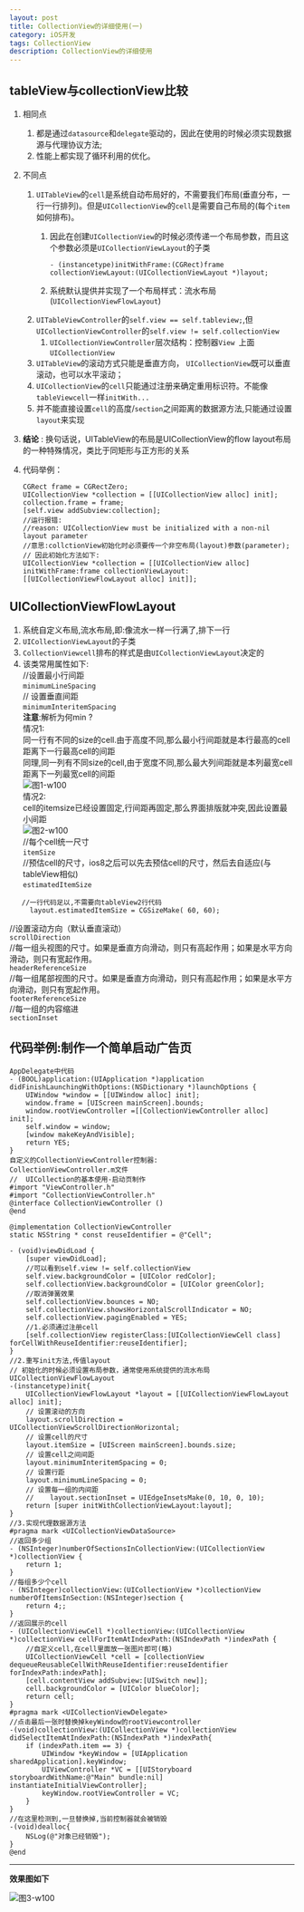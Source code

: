 ```yaml
---
layout: post
title: CollectionView的详细使用(一)
category: iOS开发
tags: CollectionView
description: CollectionView的详细使用
---
```


## tableView与collectionView比较
1. 相同点  
    1. 都是通过`datasource`和`delegate`驱动的，因此在使用的时候必须实现数据源与代理协议方法;  
    2. 性能上都实现了循环利用的优化。
2. 不同点  
    1. `UITableView`的`cell`是系统自动布局好的，不需要我们布局(垂直分布，一行一行排列)。但是`UICollectionView`的`cell`是需要自己布局的(每个`item`如何排布)。
        1. 因此在创建`UICollectionView`的时候必须传递一个布局参数，而且这个参数必须是`UICollectionViewLayout`的子类
            
            ```
            - (instancetype)initWithFrame:(CGRect)frame collectionViewLayout:(UICollectionViewLayout *)layout;
            ```
        2. 系统默认提供并实现了一个布局样式：流水布局(`UICollectionViewFlowLayout`)  
    2. `UITableViewController`的`self.view == self.tableview;`,但`UICollectionViewController`的`self.view != self.collectionView`
        1. `UICollectionViewController`层次结构：控制器`View `上面`UICollectionView`   
    3. `UITableView`的滚动方式只能是垂直方向， `UICollectionView`既可以垂直滚动，也可以水平滚动；    
    4. `UICollectionView`的`cell`只能通过注册来确定重用标识符。不能像`tableViewcell`一样`initWith...`    
    5. 并不能直接设置`cell`的高度/`section`之间距离的数据源方法,只能通过设置`layout`来实现  
3. **结论** : 换句话说，UITableView的布局是UICollectionView的flow layout布局的一种特殊情况，类比于同矩形与正方形的关系 
4. 代码举例： 
    
    ```
    CGRect frame = CGRectZero;
    UICollectionView *collection = [[UICollectionView alloc] init];
    collection.frame = frame;
    [self.view addSubview:collection];
    //运行报错:
    //reason: UICollectionView must be initialized with a non-nil layout parameter
    //意思:collctionView初始化时必须要传一个非空布局(layout)参数(parameter);
    // 因此初始化方法如下:
    UICollectionView *collection = [[UICollectionView alloc] initWithFrame:frame collectionViewLayout:[[UICollectionViewFlowLayout alloc] init]];
    ```

## UICollectionViewFlowLayout
1. 系统自定义布局,流水布局,即:像流水一样一行满了,排下一行
2. `UICollectionViewLayout`的子类
3. `CollectionViewcell`排布的样式是由`UICollectionViewLayout`决定的
4. 该类常用属性如下:     
//设置最小行间距   
 `minimumLineSpacing  `     
// 设置垂直间距   
 `minimumInteritemSpacing`       
**注意**:解析为何min ?    
情况1:    
    同一行有不同的size的cell.由于高度不同,那么最小行间距就是本行最高的cell距离下一行最高cell的间距    
   同理,同一列有不同size的cell,由于宽度不同,那么最大列间距就是本列最宽cell距离下一列最宽cell的间距    
![图1-w100](https://raw.githubusercontent.com/zhoghua123/imgsBed/master/coll1.png)  
情况2:    
cell的itemsize已经设置固定,行间距再固定,那么界面排版就冲突,因此设置最小间距   
![图2-w100](https://raw.githubusercontent.com/zhoghua123/imgsBed/master/collection2.png)  
//每个cell统一尺寸        
  `itemSize`    
     //预估cell的尺寸，ios8之后可以先去预估cell的尺寸，然后去自适应(与tableView相似)   
 `estimatedItemSize`   
    
``` 
   //一行代码足以,不需要向tableView2行代码
     layout.estimatedItemSize = CGSizeMake( 60, 60);
```
 //设置滚动方向（默认垂直滚动）   
   `scrollDirection `   
    //每一组头视图的尺寸。如果是垂直方向滑动，则只有高起作用；如果是水平方向滑动，则只有宽起作用。    
 `headerReferenceSize`      
  //每一组尾部视图的尺寸。如果是垂直方向滑动，则只有高起作用；如果是水平方向滑动，则只有宽起作用。     
`footerReferenceSize`       
   //每一组的内容缩进   
`sectionInset`    


## 代码举例:制作一个简单启动广告页

```   
AppDelegate中代码
- (BOOL)application:(UIApplication *)application didFinishLaunchingWithOptions:(NSDictionary *)launchOptions {
    UIWindow *window = [[UIWindow alloc] init];
    window.frame = [UIScreen mainScreen].bounds;
    window.rootViewController =[[CollectionViewController alloc] init];
    self.window = window;
    [window makeKeyAndVisible];
    return YES;
}
自定义的CollectionViewController控制器:
CollectionViewController.m文件
//  UICollection的基本使用-启动页制作
#import "ViewController.h"
#import "CollectionViewController.h"
@interface CollectionViewController ()
@end

@implementation CollectionViewController
static NSString * const reuseIdentifier = @"Cell";

- (void)viewDidLoad {
    [super viewDidLoad];
    //可以看到self.view != self.collectionView
    self.view.backgroundColor = [UIColor redColor];
    self.collectionView.backgroundColor = [UIColor greenColor];
    //取消弹簧效果
    self.collectionView.bounces = NO;
    self.collectionView.showsHorizontalScrollIndicator = NO;
    self.collectionView.pagingEnabled = YES;
    //1.必须通过注册cell
    [self.collectionView registerClass:[UICollectionViewCell class] forCellWithReuseIdentifier:reuseIdentifier];
}
//2.重写init方法,传值layout
// 初始化的时候必须设置布局参数，通常使用系统提供的流水布局UICollectionViewFlowLayout
-(instancetype)init{
    UICollectionViewFlowLayout *layout = [[UICollectionViewFlowLayout alloc] init];
    // 设置滚动的方向
    layout.scrollDirection = UICollectionViewScrollDirectionHorizontal;
    // 设置cell的尺寸
    layout.itemSize = [UIScreen mainScreen].bounds.size;
    // 设置cell之间间距
    layout.minimumInteritemSpacing = 0;
    // 设置行距
    layout.minimumLineSpacing = 0;
    // 设置每一组的内间距
    //    layout.sectionInset = UIEdgeInsetsMake(0, 10, 0, 10);
    return [super initWithCollectionViewLayout:layout];
}
//3.实现代理数据源方法
#pragma mark <UICollectionViewDataSource>
//返回多少组
- (NSInteger)numberOfSectionsInCollectionView:(UICollectionView *)collectionView {
    return 1;
}
//每组多少个cell
- (NSInteger)collectionView:(UICollectionView *)collectionView numberOfItemsInSection:(NSInteger)section {
    return 4;;
}
//返回展示的cell
- (UICollectionViewCell *)collectionView:(UICollectionView *)collectionView cellForItemAtIndexPath:(NSIndexPath *)indexPath {
    //自定义cell,在cell里面放一张图片即可(略)
    UICollectionViewCell *cell = [collectionView dequeueReusableCellWithReuseIdentifier:reuseIdentifier forIndexPath:indexPath];
    [cell.contentView addSubview:[UISwitch new]];
    cell.backgroundColor = [UIColor blueColor];
    return cell;
}
#pragma mark <UICollectionViewDelegate>
//点击最后一张时替换掉keyWindow的rootViewcontroller
-(void)collectionView:(UICollectionView *)collectionView didSelectItemAtIndexPath:(NSIndexPath *)indexPath{
    if (indexPath.item == 3) {
        UIWindow *keyWindow = [UIApplication sharedApplication].keyWindow;
        UIViewController *VC = [[UIStoryboard storyboardWithName:@"Main" bundle:nil] instantiateInitialViewController];
        keyWindow.rootViewController = VC;
    }
}
//在这里检测到,一旦替换掉,当前控制器就会被销毁
-(void)dealloc{
    NSLog(@"对象已经销毁");
}
@end
```
---
**效果图如下**

![图3-w100](https://raw.githubusercontent.com/zhoghua123/imgsBed/master/collection1.gif) 


